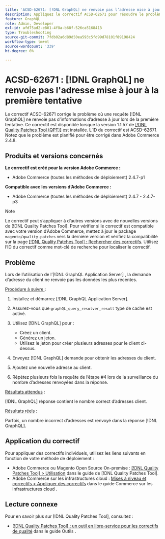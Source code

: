 ```yaml
---
title: 'ACSD-62671: [!DNL GraphQL] ne renvoie pas l’adresse mise à jour à la première tentative'
description: Appliquez le correctif ACSD-62671 pour résoudre le problème d’Adobe Commerce où une  [!DNL GraphQL]  ne renvoie pas d’informations d’adresse à jour lors de la première tentative.
feature: GraphQL
role: Admin, Developer
exl-id: afd75ad2-e801-4f8a-b68f-526ca5168413
type: Troubleshooting
source-git-commit: 7fdb02a6d89d50ea593c5fd99d78101f89198424
workflow-type: tm+mt
source-wordcount: '339'
ht-degree: 0%

---
```


# ACSD-62671 : [!DNL GraphQL] ne renvoie pas l&#39;adresse mise à jour à la première tentative

Le correctif ACSD-62671 corrige le problème où une requête [!DNL GraphQL] ne renvoie pas d’informations d’adresse à jour lors de la première tentative. Ce correctif est disponible lorsque la version 1.1.57 de [[!DNL Quality Patches Tool (QPT)]](https://experienceleague.adobe.com/docs/commerce-operations/tools/quality-patches-tool/usage.html?lang=fr) est installée. L’ID du correctif est ACSD-62671. Notez que le problème est planifié pour être corrigé dans Adobe Commerce 2.4.8.

## Produits et versions concernés

**Le correctif est créé pour la version Adobe Commerce :**

* Adobe Commerce (toutes les méthodes de déploiement) 2.4.7-p1

**Compatible avec les versions d’Adobe Commerce :**

* Adobe Commerce (toutes les méthodes de déploiement) 2.4.7 - 2.4.7-p3

>[!NOTE]
>
>Le correctif peut s’appliquer à d’autres versions avec de nouvelles versions de [!DNL Quality Patches Tool]. Pour vérifier si le correctif est compatible avec votre version d’Adobe Commerce, mettez à jour le package `magento/quality-patches` vers la dernière version et vérifiez la compatibilité sur la page [[!DNL Quality Patches Tool] : Rechercher des correctifs](https://experienceleague.adobe.com/tools/commerce-quality-patches/index.html?lang=fr). Utilisez l’ID du correctif comme mot-clé de recherche pour localiser le correctif.

## Problème

Lors de l’utilisation de l’[!DNL GraphQL Application Server] , la demande d’adresse du client ne renvoie pas les données les plus récentes.

<u>Procédure à suivre </u> :

1. Installez et démarrez [!DNL GraphQL Application Server].
1. Assurez-vous que `graphQL_query_resolver_result` type de cache est activé.
1. Utilisez [!DNL GraphQL] pour :

   * Créez un client.
   * Générez un jeton.
   * Utilisez le jeton pour créer plusieurs adresses pour le client ci-dessus.

1. Envoyez [!DNL GraphQL] demande pour obtenir les adresses du client.
1. Ajoutez une nouvelle adresse au client.
1. Répétez plusieurs fois la requête de l’étape #4 lors de la surveillance du nombre d’adresses renvoyées dans la réponse.

<u>Résultats attendus</u> :

[!DNL GraphQL] réponse contient le nombre correct d’adresses client.

<u>Résultats réels</u> :

Parfois, un nombre incorrect d’adresses est renvoyé dans la réponse [!DNL GraphQL].

## Application du correctif

Pour appliquer des correctifs individuels, utilisez les liens suivants en fonction de votre méthode de déploiement :

* Adobe Commerce ou Magento Open Source On-premise : [[!DNL Quality Patches Tool] > Utilisation](/help/tools/quality-patches-tool/usage.md) dans le guide de [!DNL Quality Patches Tool].
* Adobe Commerce sur les infrastructures cloud : [Mises à niveau et correctifs > Appliquer des correctifs](https://experienceleague.adobe.com/docs/commerce-cloud-service/user-guide/develop/upgrade/apply-patches.html?lang=fr) dans le guide Commerce sur les infrastructures cloud .

## Lecture connexe

Pour en savoir plus sur [!DNL Quality Patches Tool], consultez :

* [[!DNL Quality Patches Tool] : un outil en libre-service pour les correctifs de qualité](/help/tools/quality-patches-tool/quality-patches-tool-to-self-serve-quality-patches.md) dans le guide Outils .
